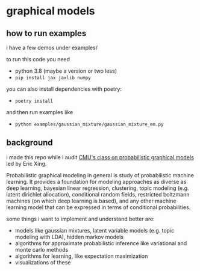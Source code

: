 # graphical models

## how to run examples

i have a few demos under examples/

to run this code you need
- python 3.8 (maybe a version or two less)
- `pip install jax jaxlib numpy`

you can also install dependencies with poetry:
- `poetry install`

and then run examples like
- `python examples/gaussian_mixture/gaussian_mixture_em.py`

## background

i made this repo while i audit [CMU's class on probabilistic graphical models](https://www.cs.cmu.edu/~epxing/Class/10708-20/) led by Eric Xing. 

Probabilistic graphical modeling in general is study of probabilistic machine learning. It provides a foundation for modeling approaches as diverse as deep learning, bayesian linear regression, clustering, topic modeling (e.g. latent dirichlet allocation), conditional random fields, restricted boltzmann machines (on which deep learning is based), and any other machine learning model that can be expressed in terms of conditional probabilities. 

some things i want to implement and understand better are:
- models like gaussian mixtures, latent variable models (e.g. topic modeling with LDA), hidden markov models
- algorithms for approximate probabilistic inference like variational and monte carlo methods
- algorithms for learning, like expectation maximization
- visualizations of these
